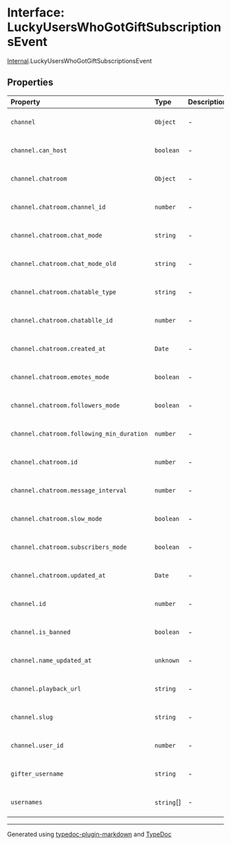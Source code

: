 # Interface: LuckyUsersWhoGotGiftSubscriptionsEvent

[Internal](../index.md).LuckyUsersWhoGotGiftSubscriptionsEvent

## Properties

| Property | Type | Description | Source |
| :------ | :------ | :------ | :------ |
| `channel` | `Object` | - | [ws/channel/dto/lucky-users-who-got-gift-subscription.event.ts:2](https://github.com/zSoulweaver/kient/blob/cb3a38e/src/ws/channel/dto/lucky-users-who-got-gift-subscription.event.ts#L2) |
| `channel.can_host` | `boolean` | - | [ws/channel/dto/lucky-users-who-got-gift-subscription.event.ts:9](https://github.com/zSoulweaver/kient/blob/cb3a38e/src/ws/channel/dto/lucky-users-who-got-gift-subscription.event.ts#L9) |
| `channel.chatroom` | `Object` | - | [ws/channel/dto/lucky-users-who-got-gift-subscription.event.ts:10](https://github.com/zSoulweaver/kient/blob/cb3a38e/src/ws/channel/dto/lucky-users-who-got-gift-subscription.event.ts#L10) |
| `channel.chatroom.channel_id` | `number` | - | [ws/channel/dto/lucky-users-who-got-gift-subscription.event.ts:13](https://github.com/zSoulweaver/kient/blob/cb3a38e/src/ws/channel/dto/lucky-users-who-got-gift-subscription.event.ts#L13) |
| `channel.chatroom.chat_mode` | `string` | - | [ws/channel/dto/lucky-users-who-got-gift-subscription.event.ts:17](https://github.com/zSoulweaver/kient/blob/cb3a38e/src/ws/channel/dto/lucky-users-who-got-gift-subscription.event.ts#L17) |
| `channel.chatroom.chat_mode_old` | `string` | - | [ws/channel/dto/lucky-users-who-got-gift-subscription.event.ts:16](https://github.com/zSoulweaver/kient/blob/cb3a38e/src/ws/channel/dto/lucky-users-who-got-gift-subscription.event.ts#L16) |
| `channel.chatroom.chatable_type` | `string` | - | [ws/channel/dto/lucky-users-who-got-gift-subscription.event.ts:12](https://github.com/zSoulweaver/kient/blob/cb3a38e/src/ws/channel/dto/lucky-users-who-got-gift-subscription.event.ts#L12) |
| `channel.chatroom.chatablle_id` | `number` | - | [ws/channel/dto/lucky-users-who-got-gift-subscription.event.ts:19](https://github.com/zSoulweaver/kient/blob/cb3a38e/src/ws/channel/dto/lucky-users-who-got-gift-subscription.event.ts#L19) |
| `channel.chatroom.created_at` | `Date` | - | [ws/channel/dto/lucky-users-who-got-gift-subscription.event.ts:14](https://github.com/zSoulweaver/kient/blob/cb3a38e/src/ws/channel/dto/lucky-users-who-got-gift-subscription.event.ts#L14) |
| `channel.chatroom.emotes_mode` | `boolean` | - | [ws/channel/dto/lucky-users-who-got-gift-subscription.event.ts:22](https://github.com/zSoulweaver/kient/blob/cb3a38e/src/ws/channel/dto/lucky-users-who-got-gift-subscription.event.ts#L22) |
| `channel.chatroom.followers_mode` | `boolean` | - | [ws/channel/dto/lucky-users-who-got-gift-subscription.event.ts:20](https://github.com/zSoulweaver/kient/blob/cb3a38e/src/ws/channel/dto/lucky-users-who-got-gift-subscription.event.ts#L20) |
| `channel.chatroom.following_min_duration` | `number` | - | [ws/channel/dto/lucky-users-who-got-gift-subscription.event.ts:24](https://github.com/zSoulweaver/kient/blob/cb3a38e/src/ws/channel/dto/lucky-users-who-got-gift-subscription.event.ts#L24) |
| `channel.chatroom.id` | `number` | - | [ws/channel/dto/lucky-users-who-got-gift-subscription.event.ts:11](https://github.com/zSoulweaver/kient/blob/cb3a38e/src/ws/channel/dto/lucky-users-who-got-gift-subscription.event.ts#L11) |
| `channel.chatroom.message_interval` | `number` | - | [ws/channel/dto/lucky-users-who-got-gift-subscription.event.ts:23](https://github.com/zSoulweaver/kient/blob/cb3a38e/src/ws/channel/dto/lucky-users-who-got-gift-subscription.event.ts#L23) |
| `channel.chatroom.slow_mode` | `boolean` | - | [ws/channel/dto/lucky-users-who-got-gift-subscription.event.ts:18](https://github.com/zSoulweaver/kient/blob/cb3a38e/src/ws/channel/dto/lucky-users-who-got-gift-subscription.event.ts#L18) |
| `channel.chatroom.subscribers_mode` | `boolean` | - | [ws/channel/dto/lucky-users-who-got-gift-subscription.event.ts:21](https://github.com/zSoulweaver/kient/blob/cb3a38e/src/ws/channel/dto/lucky-users-who-got-gift-subscription.event.ts#L21) |
| `channel.chatroom.updated_at` | `Date` | - | [ws/channel/dto/lucky-users-who-got-gift-subscription.event.ts:15](https://github.com/zSoulweaver/kient/blob/cb3a38e/src/ws/channel/dto/lucky-users-who-got-gift-subscription.event.ts#L15) |
| `channel.id` | `number` | - | [ws/channel/dto/lucky-users-who-got-gift-subscription.event.ts:3](https://github.com/zSoulweaver/kient/blob/cb3a38e/src/ws/channel/dto/lucky-users-who-got-gift-subscription.event.ts#L3) |
| `channel.is_banned` | `boolean` | - | [ws/channel/dto/lucky-users-who-got-gift-subscription.event.ts:6](https://github.com/zSoulweaver/kient/blob/cb3a38e/src/ws/channel/dto/lucky-users-who-got-gift-subscription.event.ts#L6) |
| `channel.name_updated_at` | `unknown` | - | [ws/channel/dto/lucky-users-who-got-gift-subscription.event.ts:8](https://github.com/zSoulweaver/kient/blob/cb3a38e/src/ws/channel/dto/lucky-users-who-got-gift-subscription.event.ts#L8) |
| `channel.playback_url` | `string` | - | [ws/channel/dto/lucky-users-who-got-gift-subscription.event.ts:7](https://github.com/zSoulweaver/kient/blob/cb3a38e/src/ws/channel/dto/lucky-users-who-got-gift-subscription.event.ts#L7) |
| `channel.slug` | `string` | - | [ws/channel/dto/lucky-users-who-got-gift-subscription.event.ts:5](https://github.com/zSoulweaver/kient/blob/cb3a38e/src/ws/channel/dto/lucky-users-who-got-gift-subscription.event.ts#L5) |
| `channel.user_id` | `number` | - | [ws/channel/dto/lucky-users-who-got-gift-subscription.event.ts:4](https://github.com/zSoulweaver/kient/blob/cb3a38e/src/ws/channel/dto/lucky-users-who-got-gift-subscription.event.ts#L4) |
| `gifter_username` | `string` | - | [ws/channel/dto/lucky-users-who-got-gift-subscription.event.ts:28](https://github.com/zSoulweaver/kient/blob/cb3a38e/src/ws/channel/dto/lucky-users-who-got-gift-subscription.event.ts#L28) |
| `usernames` | `string`[] | - | [ws/channel/dto/lucky-users-who-got-gift-subscription.event.ts:27](https://github.com/zSoulweaver/kient/blob/cb3a38e/src/ws/channel/dto/lucky-users-who-got-gift-subscription.event.ts#L27) |

***

Generated using [typedoc-plugin-markdown](https://www.npmjs.com/package/typedoc-plugin-markdown) and [TypeDoc](https://typedoc.org/)
